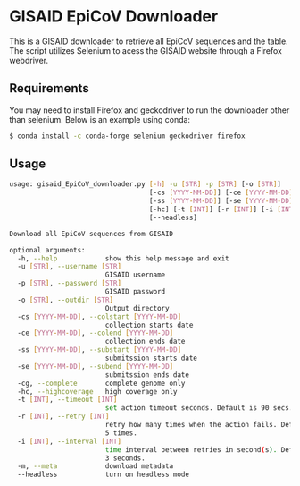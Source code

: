 # GISAID EpiCoV Downloader

This is a GISAID downloader to retrieve all EpiCoV sequences and the table. The script utilizes Selenium to acess the GISAID website through a Firefox webdriver.

## Requirements
You may need to install Firefox and geckodriver to run the downloader other than selenium. Below is an example using conda:

```bash
$ conda install -c conda-forge selenium geckodriver firefox
```

## Usage
```bash
usage: gisaid_EpiCoV_downloader.py [-h] -u [STR] -p [STR] [-o [STR]]
                                   [-cs [YYYY-MM-DD]] [-ce [YYYY-MM-DD]]
                                   [-ss [YYYY-MM-DD]] [-se [YYYY-MM-DD]] [-cg]
                                   [-hc] [-t [INT]] [-r [INT]] [-i [INT]] [-m]
                                   [--headless]

Download all EpiCoV sequences from GISAID

optional arguments:
  -h, --help            show this help message and exit
  -u [STR], --username [STR]
                        GISAID username
  -p [STR], --password [STR]
                        GISAID password
  -o [STR], --outdir [STR]
                        Output directory
  -cs [YYYY-MM-DD], --colstart [YYYY-MM-DD]
                        collection starts date
  -ce [YYYY-MM-DD], --colend [YYYY-MM-DD]
                        collection ends date
  -ss [YYYY-MM-DD], --substart [YYYY-MM-DD]
                        submitssion starts date
  -se [YYYY-MM-DD], --subend [YYYY-MM-DD]
                        submitssion ends date
  -cg, --complete       complete genome only
  -hc, --highcoverage   high coverage only
  -t [INT], --timeout [INT]
                        set action timeout seconds. Default is 90 secs.
  -r [INT], --retry [INT]
                        retry how many times when the action fails. Default is
                        5 times.
  -i [INT], --interval [INT]
                        time interval between retries in second(s). Default is
                        3 seconds.
  -m, --meta            download metadata
  --headless            turn on headless mode
```
